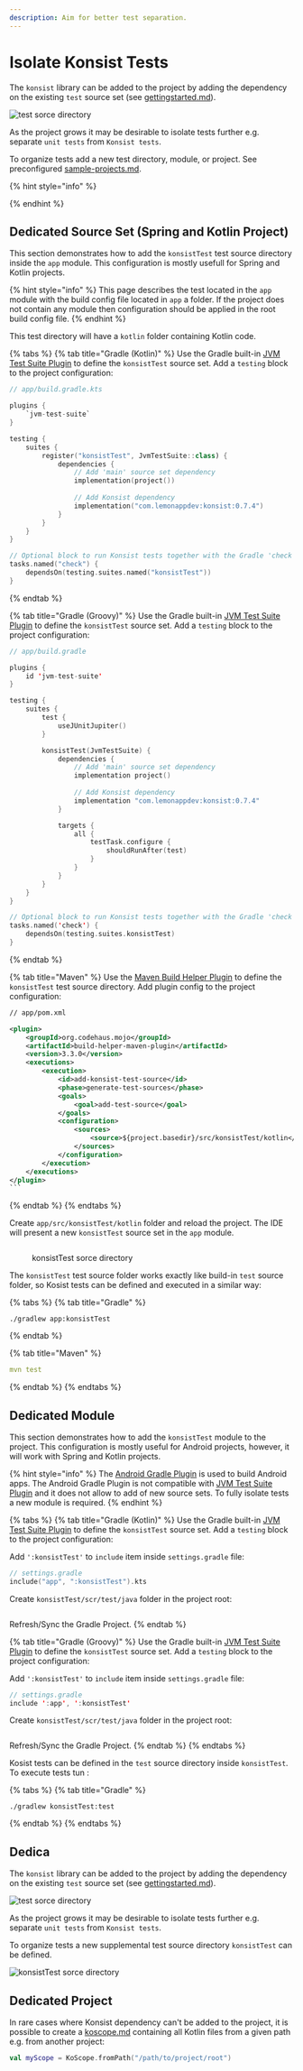 ```yaml
---
description: Aim for better test separation.
---
```


# Isolate Konsist Tests

The `konsist` library can be added to the project by adding the dependency on the existing `test` source set (see [gettingstarted.md](gettingstarted.md "mention")).

![test sorce directory](../.gitbook/assets/TestSourceSet.png)

As the project grows it may be desirable to isolate tests further e.g. separate `unit tests` from `Konsist tests`. &#x20;

To organize tests add a new test directory, module, or project. See preconfigured [sample-projects.md](../inspiration/sample-projects.md "mention").

{% hint style="info" %}

{% endhint %}

## Dedicated Source Set (Spring and Kotlin Project)

This section demonstrates how to add the `konsistTest` test source directory inside the `app` module. This configuration is mostly usefull for Spring and Kotlin projects.

{% hint style="info" %}
This page describes the test located in the `app` module with the build config file located in `app` a folder. If the project does not contain any module then configuration should be applied in the root build config file.
{% endhint %}

This test directory will have a `kotlin` folder containing Kotlin code.

{% tabs %}
{% tab title="Gradle (Kotlin)" %}
Use the Gradle built-in [JVM Test Suite Plugin](https://docs.gradle.org/current/userguide/jvm\_test\_suite\_plugin.html) to define the `konsistTest` source set. Add a `testing` block to the project configuration:

```kotlin
// app/build.gradle.kts

plugins {
    `jvm-test-suite`
}

testing {
    suites {
        register("konsistTest", JvmTestSuite::class) {
            dependencies {
                // Add 'main' source set dependency
                implementation(project())
                
                // Add Konsist dependency
                implementation("com.lemonappdev:konsist:0.7.4") 
            }
        }
    }
}

// Optional block to run Konsist tests together with the Gradle 'check' task
tasks.named("check") { 
    dependsOn(testing.suites.named("konsistTest"))
}
```
{% endtab %}

{% tab title="Gradle (Groovy)" %}
Use the Gradle built-in [JVM Test Suite Plugin](https://docs.gradle.org/current/userguide/jvm\_test\_suite\_plugin.html) to define the `konsistTest` source set. Add a `testing` block to the project configuration:

```kotlin
// app/build.gradle

plugins {
    id 'jvm-test-suite'
}

testing {
    suites { 
        test { 
            useJUnitJupiter() 
        }

        konsistTest(JvmTestSuite) { 
            dependencies {
                // Add 'main' source set dependency
                implementation project() 
                
                // Add Konsist dependency
                implementation "com.lemonappdev:konsist:0.7.4"
            }

            targets { 
                all {
                    testTask.configure {
                        shouldRunAfter(test)
                    }
                }
            }
        }
    }
}

// Optional block to run Konsist tests together with the Gradle 'check' task
tasks.named('check') { 
    dependsOn(testing.suites.konsistTest)
}
```
{% endtab %}

{% tab title="Maven" %}
Use the [Maven Build Helper Plugin](https://www.mojohaus.org/build-helper-maven-plugin/) to define the `konsistTest` test source directory. Add plugin config to the project configuration:

````xml
// app/pom.xml

<plugin>
    <groupId>org.codehaus.mojo</groupId>
    <artifactId>build-helper-maven-plugin</artifactId>
    <version>3.3.0</version>
    <executions>
        <execution>
            <id>add-konsist-test-source</id>
            <phase>generate-test-sources</phase>
            <goals>
                <goal>add-test-source</goal>
            </goals>
            <configuration>
                <sources>
                    <source>${project.basedir}/src/konsistTest/kotlin</source>
                </sources>
            </configuration>
        </execution>
    </executions>
</plugin>
```
````
{% endtab %}
{% endtabs %}

&#x20;Create `app/src/konsistTest/kotlin` folder and reload the project. The IDE will present a new `konsistTest` source set in the `app` module.

<figure><img src="../.gitbook/assets/KonsistTestSourceSet.png" alt=""><figcaption><p>konsistTest sorce directory</p></figcaption></figure>

The `konsistTest` test source folder works exactly like build-in `test` source folder, so Kosist tests can be defined and executed in a similar way:

{% tabs %}
{% tab title="Gradle" %}
```
./gradlew app:konsistTest
```
{% endtab %}

{% tab title="Maven" %}
```yaml
mvn test
```
{% endtab %}
{% endtabs %}

## Dedicated Module

This section demonstrates how to add the `konsistTest` module to the project. This configuration is mostly useful for Android projects, however, it will work with Spring and Kotlin projects.

{% hint style="info" %}
The [Android Gradle Plugin](https://developer.android.com/build/releases/gradle-plugin) is used to build Android apps. The Android Gradle Plugin is not compatible with [JVM Test Suite Plugin](https://docs.gradle.org/current/userguide/jvm\_test\_suite\_plugin.html) and it does not allow to add of new source sets. To fully isolate tests a new module is required.
{% endhint %}

{% tabs %}
{% tab title="Gradle (Kotlin)" %}
Use the Gradle built-in [JVM Test Suite Plugin](https://docs.gradle.org/current/userguide/jvm\_test\_suite\_plugin.html) to define the `konsistTest` source set. Add a `testing` block to the project configuration:

Add `':konsistTest'` to `include` item inside `settings.gradle` file:

```kotlin
// settings.gradle
include("app", ":konsistTest").kts
```

Create `konsistTest/scr/test/java` folder in the project root:

<img src="../.gitbook/assets/image.png" alt="" data-size="original">

Refresh/Sync the Gradle Project.
{% endtab %}

{% tab title="Gradle (Groovy)" %}
Use the Gradle built-in [JVM Test Suite Plugin](https://docs.gradle.org/current/userguide/jvm\_test\_suite\_plugin.html) to define the `konsistTest` source set. Add a `testing` block to the project configuration:

Add `':konsistTest'` to `include` item inside `settings.gradle` file:

```kotlin
// settings.gradle
include ':app', ':konsistTest'
```

Create `konsistTest/scr/test/java` folder in the project root:

<img src="../.gitbook/assets/image.png" alt="" data-size="original">

Refresh/Sync the Gradle Project.
{% endtab %}
{% endtabs %}

Kosist tests can be defined in the `test` source directory inside `konsistTest`. To execute tests tun :

{% tabs %}
{% tab title="Gradle" %}
```
./gradlew konsistTest:test
```
{% endtab %}
{% endtabs %}

## Dedica









The `konsist` library can be added to the project by adding the dependency on the existing `test` source set (see [gettingstarted.md](gettingstarted.md "mention")).

![test sorce directory](../.gitbook/assets/TestSourceSet.png)

As the project grows it may be desirable to isolate tests further e.g. separate `unit tests` from `Konsist tests`. &#x20;

To organize tests a new supplemental test source directory `konsistTest` can be defined.&#x20;

![konsistTest sorce directory](../.gitbook/assets/KonsistTestSourceSet.png)

## Dedicated Project

In rare cases where Konsist dependency can't be added to the project, it is possible to create a [koscope.md](../features/koscope.md "mention") containing all Kotlin files from a given path e.g. from another project:

```kotlin
val myScope = KoScope.fromPath("/path/to/project/root")
```



